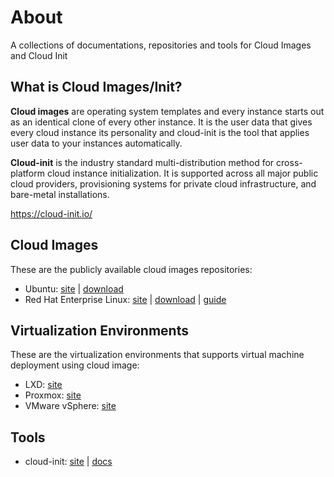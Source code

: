 # About
A collections of documentations, repositories and tools for Cloud Images and Cloud Init

## What is Cloud Images/Init?

**Cloud images** are operating system templates and every instance starts out as an identical clone of every other instance. It is the user data that gives every cloud instance its personality and cloud-init is the tool that applies user data to your instances automatically.

**Cloud-init** is the industry standard multi-distribution method for cross-platform cloud instance initialization. It is supported across all major public cloud providers, provisioning systems for private cloud infrastructure, and bare-metal installations.

https://cloud-init.io/

## Cloud Images
These are the publicly available cloud images repositories:

- Ubuntu: [site](https://ubuntu.com/) | [download](https://cloud-images.ubuntu.com/)
- Red Hat Enterprise Linux: [site](https://www.redhat.com/en/technologies/linux-platforms/enterprise-linux/) | [download](https://developers.redhat.com/products/rhel/download/) | [guide](./rhel/README.md)

## Virtualization Environments
These are the virtualization environments that supports virtual machine deployment using cloud image:
- LXD: [site](https://canonical.com/lxd)
- Proxmox: [site](https://www.proxmox.com/)
- VMware vSphere: [site](https://www.vmware.com/products/cloud-infrastructure/vsphere/)

## Tools
- cloud-init: [site](https://cloud-init.io/) | [docs](https://cloudinit.readthedocs.io/en/latest/)
